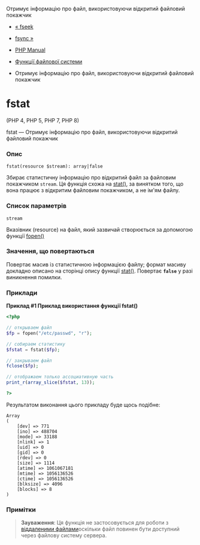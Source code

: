 Отримує інформацію про файл, використовуючи відкритий файловий покажчик

-   [« fseek](function.fseek.md)
    
-   [fsync »](function.fsync.md)
    
-   [PHP Manual](index.md)
    
-   [Функції файлової системи](ref.filesystem.md)
    
-   Отримує інформацію про файл, використовуючи відкритий файловий покажчик
    

# fstat

(PHP 4, PHP 5, PHP 7, PHP 8)

fstat — Отримує інформацію про файл, використовуючи відкритий файловий покажчик

### Опис

```methodsynopsis
fstat(resource $stream): array|false
```

Збирає статистичну інформацію про відкритий файл за файловим покажчиком `stream`. Ця функція схожа на [stat()](function.stat.md), за винятком того, що вона працює з відкритим файловим покажчиком, а не ім'ям файлу.

### Список параметрів

`stream`

Вказівник (resource) на файл, який зазвичай створюється за допомогою функції [fopen()](function.fopen.md)

### Значення, що повертаються

Повертає масив із статистичною інформацією файлу; формат масиву докладно описано на сторінці опису функції [stat()](function.stat.md). Повертає **`false`** у разі виникнення помилки.

### Приклади

**Приклад #1 Приклад використання функції **fstat()****

```php
<?php

// открываем файл
$fp = fopen("/etc/passwd", "r");

// собираем статистику
$fstat = fstat($fp);

// закрываем файл
fclose($fp);

// отображаем только ассоциативную часть
print_r(array_slice($fstat, 13));

?>
```

Результатом виконання цього прикладу буде щось подібне:

```
Array
(
    [dev] => 771
    [ino] => 488704
    [mode] => 33188
    [nlink] => 1
    [uid] => 0
    [gid] => 0
    [rdev] => 0
    [size] => 1114
    [atime] => 1061067181
    [mtime] => 1056136526
    [ctime] => 1056136526
    [blksize] => 4096
    [blocks] => 8
)
```

### Примітки

> **Зауваження**: Ця функція не застосовується для роботи з [віддаленими файлами](features.remote-files.html)оскільки файл повинен бути доступний через файлову систему сервера.